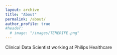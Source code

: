 ```yaml
---
layout: archive
title: "About"
permalink: /about/
author_profile: true
#header:
  # image: "/images/TENERIFE.png"
---
```


Clinical Data Scientist working at Philips Healthcare
